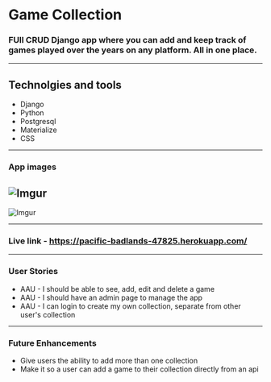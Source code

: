 # Game Collection

### FUll CRUD Django app where you can add and keep track of games played over the years on any platform. All in one place.

---

## Technolgies and tools

  - Django
  - Python
  - Postgresql
  - Materialize
  - CSS
  
---

### App images
  ![Imgur](https://i.imgur.com/LQR0FzV.png)
---
  ![Imgur](https://i.imgur.com/bBe2TkT.png)

---

### Live link - https://pacific-badlands-47825.herokuapp.com/

---

### User Stories
  - AAU - I should be able to see, add, edit and delete a game
  - AAU - I should have an admin page to manage the app
  - AAU - I can login to create my own collection, separate from other user's collection
  
---

### Future Enhancements
  - Give users the ability to add more than one collection
  - Make it so a user can add a game to their collection directly from an api

